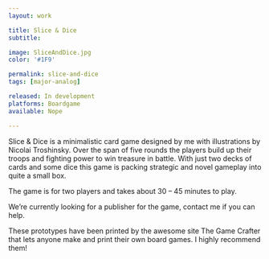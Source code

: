 ```yaml
---
layout: work

title: Slice & Dice
subtitle:

image: SliceAndDice.jpg
color: '#1F9'

permalink: slice-and-dice
tags: [major-analog]

released: In development
platforms: Boardgame
available: Nope

---
```


Slice & Dice is a minimalistic card game designed by me with illustrations by Nicolai Troshinsky. Over the span of five rounds the players build up their troops and fighting power to win treasure in battle. With just two decks of cards and some dice this game is packing strategic and novel gameplay into quite a small box.

The game is for two players and takes about 30 – 45 minutes to play.

We’re currently looking for a publisher for the game, contact me if you can help.

These prototypes have been printed by the awesome site The Game Crafter that lets anyone make and print their own board games. I highly recommend them!
